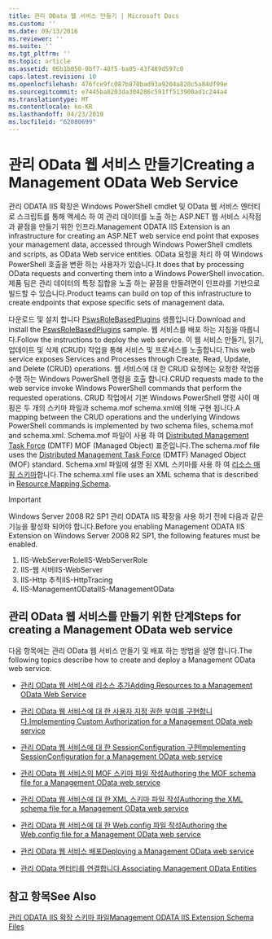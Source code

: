 ```yaml
---
title: 관리 OData 웹 서비스 만들기 | Microsoft Docs
ms.custom: ''
ms.date: 09/13/2016
ms.reviewer: ''
ms.suite: ''
ms.tgt_pltfrm: ''
ms.topic: article
ms.assetid: 06b1b050-0bf7-48f5-ba05-43f489d597c0
caps.latest.revision: 10
ms.openlocfilehash: 476fce9fc087b870bad93a9204a820c5a84df99e
ms.sourcegitcommit: e7445ba8203da304286c591ff513900ad1c244a4
ms.translationtype: MT
ms.contentlocale: ko-KR
ms.lasthandoff: 04/23/2019
ms.locfileid: "62080699"
---
```

# <a name="creating-a-management-odata-web-service"></a><span data-ttu-id="18fd6-102">관리 OData 웹 서비스 만들기</span><span class="sxs-lookup"><span data-stu-id="18fd6-102">Creating a Management OData Web Service</span></span>

<span data-ttu-id="18fd6-103">관리 ODATA IIS 확장은 Windows PowerShell cmdlet 및 OData 웹 서비스 엔터티로 스크립트를 통해 액세스 하 여 관리 데이터를 노출 하는 ASP.NET 웹 서비스 시작점과 끝점을 만들기 위한 인프라.</span><span class="sxs-lookup"><span data-stu-id="18fd6-103">Management ODATA IIS Extension is an infrastructure for creating an ASP.NET web service end point that exposes your management data, accessed through Windows PowerShell cmdlets and scripts, as OData Web service entities.</span></span> <span data-ttu-id="18fd6-104">OData 요청을 처리 하 여 Windows PowerShell 호출을 변환 하는 사용자가 있습니다.</span><span class="sxs-lookup"><span data-stu-id="18fd6-104">It does that by processing OData requests and converting them into a Windows PowerShell invocation.</span></span> <span data-ttu-id="18fd6-105">제품 팀은 관리 데이터의 특정 집합을 노출 하는 끝점을 만들려면이 인프라를 기반으로 빌드할 수 있습니다.</span><span class="sxs-lookup"><span data-stu-id="18fd6-105">Product teams can build on top of this infrastructure to create endpoints that expose specific sets of management data.</span></span>

<span data-ttu-id="18fd6-106">다운로드 및 설치 합니다 [PswsRoleBasedPlugins](https://code.msdn.microsoft.com:443/windowsdesktop/PswsRoleBasedPlugins-9c79b75a) 샘플입니다.</span><span class="sxs-lookup"><span data-stu-id="18fd6-106">Download and install the [PswsRoleBasedPlugins](https://code.msdn.microsoft.com:443/windowsdesktop/PswsRoleBasedPlugins-9c79b75a) sample.</span></span> <span data-ttu-id="18fd6-107">웹 서비스를 배포 하는 지침을 따릅니다.</span><span class="sxs-lookup"><span data-stu-id="18fd6-107">Follow the instructions to deploy the web service.</span></span> <span data-ttu-id="18fd6-108">이 웹 서비스 만들기, 읽기, 업데이트 및 삭제 (CRUD) 작업을 통해 서비스 및 프로세스를 노출합니다.</span><span class="sxs-lookup"><span data-stu-id="18fd6-108">This web service exposes Services and Processes through Create, Read, Update, and Delete (CRUD) operations.</span></span> <span data-ttu-id="18fd6-109">웹 서비스에 대 한 CRUD 요청에는 요청한 작업을 수행 하는 Windows PowerShell 명령을 호출 합니다.</span><span class="sxs-lookup"><span data-stu-id="18fd6-109">CRUD requests made to the web service invoke  Windows PowerShell commands that perform the requested operations.</span></span> <span data-ttu-id="18fd6-110">CRUD 작업에서 기본 Windows PowerShell 명령 사이 매핑은 두 개의 스키마 파일과 schema.mof schema.xml에 의해 구현 됩니다.</span><span class="sxs-lookup"><span data-stu-id="18fd6-110">A mapping between the CRUD operations and the underlying Windows PowerShell commands is implemented by two schema files, schema.mof and schema.xml.</span></span> <span data-ttu-id="18fd6-111">Schema.mof 파일이 사용 하 여 [Distributed Management Task Force](https://www.dmtf.org/) (DMTF) MOF (Managed Object) 표준입니다.</span><span class="sxs-lookup"><span data-stu-id="18fd6-111">The schema.mof file uses the [Distributed Management  Task Force](https://www.dmtf.org/) (DMTF) Managed Object (MOF) standard.</span></span> <span data-ttu-id="18fd6-112">Schema.xml 파일에 설명 된 XML 스키마를 사용 하 여 [리소스 매핑 스키마](./resource-mapping-schema.md)합니다.</span><span class="sxs-lookup"><span data-stu-id="18fd6-112">The schema.xml file uses an XML schema that is described in [Resource Mapping Schema](./resource-mapping-schema.md).</span></span>

> [!IMPORTANT]
> <span data-ttu-id="18fd6-113">Windows Server 2008 R2 SP1 관리 ODATA IIS 확장을 사용 하기 전에 다음과 같은 기능을 활성화 되어야 합니다.</span><span class="sxs-lookup"><span data-stu-id="18fd6-113">Before you enabling Management ODATA IIS Extension on Windows Server 2008 R2 SP1, the following features must be enabled.</span></span>
>
> 1.  <span data-ttu-id="18fd6-114">IIS-WebServerRole</span><span class="sxs-lookup"><span data-stu-id="18fd6-114">IIS-WebServerRole</span></span>
> 2.  <span data-ttu-id="18fd6-115">IIS-웹 서버</span><span class="sxs-lookup"><span data-stu-id="18fd6-115">IIS-WebServer</span></span>
> 3.  <span data-ttu-id="18fd6-116">IIS-Http 추적</span><span class="sxs-lookup"><span data-stu-id="18fd6-116">IIS-HttpTracing</span></span>
> 4.  <span data-ttu-id="18fd6-117">IIS-ManagementOData</span><span class="sxs-lookup"><span data-stu-id="18fd6-117">IIS-ManagementOData</span></span>

## <a name="steps-for-creating-a-management-odata-web-service"></a><span data-ttu-id="18fd6-118">관리 OData 웹 서비스를 만들기 위한 단계</span><span class="sxs-lookup"><span data-stu-id="18fd6-118">Steps for creating a Management OData web service</span></span>

<span data-ttu-id="18fd6-119">다음 항목에는 관리 OData 웹 서비스 만들기 및 배포 하는 방법을 설명 합니다.</span><span class="sxs-lookup"><span data-stu-id="18fd6-119">The following topics describe how to create and deploy a Management OData web service.</span></span>

- [<span data-ttu-id="18fd6-120">관리 OData 웹 서비스에 리소스 추가</span><span class="sxs-lookup"><span data-stu-id="18fd6-120">Adding Resources to a Management OData Web Service</span></span>](./adding-resources-to-a-management-odata-web-service.md)

- [<span data-ttu-id="18fd6-121">관리 OData 웹 서비스에 대 한 사용자 지정 권한 부여를 구현합니다.</span><span class="sxs-lookup"><span data-stu-id="18fd6-121">Implementing Custom Authorization for a Management OData web service</span></span>](./implementing-custom-authorization-for-a-management-odata-web-service.md)

- [<span data-ttu-id="18fd6-122">관리 OData 웹 서비스에 대 한 SessionConfiguration 구현</span><span class="sxs-lookup"><span data-stu-id="18fd6-122">Implementing SessionConfiguration for a Management OData web service</span></span>](./implementing-sessionconfiguration-for-a-management-odata-web-service.md)

- [<span data-ttu-id="18fd6-123">관리 OData 웹 서비스의 MOF 스키마 파일 작성</span><span class="sxs-lookup"><span data-stu-id="18fd6-123">Authoring the MOF schema file for a Management OData web service</span></span>](./authoring-the-mof-schema-file-for-a-management-odata-web-service.md)

- [<span data-ttu-id="18fd6-124">관리 OData 웹 서비스에 대 한 XML 스키마 파일 작성</span><span class="sxs-lookup"><span data-stu-id="18fd6-124">Authoring the XML schema file for a Management OData web service</span></span>](./authoring-the-xml-schema-file-for-a-management-odata-web-service.md)

- [<span data-ttu-id="18fd6-125">관리 OData 웹 서비스에 대 한 Web.config 파일 작성</span><span class="sxs-lookup"><span data-stu-id="18fd6-125">Authoring the Web.config file for a Management OData web service</span></span>](./authoring-the-web-config-file-for-a-management-odata-web-service.md)

- [<span data-ttu-id="18fd6-126">관리 OData 웹 서비스 배포</span><span class="sxs-lookup"><span data-stu-id="18fd6-126">Deploying a Management OData web service</span></span>](./deploying-a-management-odata-web-service.md)

- [<span data-ttu-id="18fd6-127">관리 OData 엔터티를 연결합니다.</span><span class="sxs-lookup"><span data-stu-id="18fd6-127">Associating Management OData Entities</span></span>](./associating-management-odata-entities.md)

## <a name="see-also"></a><span data-ttu-id="18fd6-128">참고 항목</span><span class="sxs-lookup"><span data-stu-id="18fd6-128">See Also</span></span>

[<span data-ttu-id="18fd6-129">관리 ODATA IIS 확장 스키마 파일</span><span class="sxs-lookup"><span data-stu-id="18fd6-129">Management ODATA IIS Extension Schema Files</span></span>](./management-odata-iis-extension-schema-files.md)
